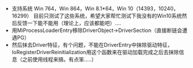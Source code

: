 - 支持系统 Win 764，Win 864，Win 8.1*64，Win 10（14393，10240，16299） 目前只测试了这些系统，希望大家帮忙测试下我没有的Win10系统然后反馈一下能不能用（理论上，应该都能吧）....
- 用MiProcessLoaderEntry移除DriverObject->DriverSection（直接断链会遭遇PG）
- 然后抹去Driver特征，有个问题，不能在DriverEntry中抹除驱动特征，IoRegisterDriverReinitialization用这个函数来在驱动加载完成之后去抹除信息（之前使用线程来搞，有点笨.....）
